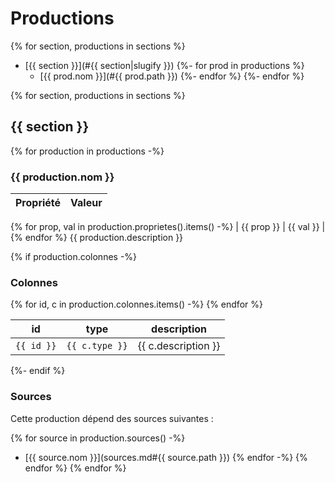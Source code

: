 # Productions

{% for section, productions in sections %}
- [{{ section }}](#{{ section|slugify }})
{%- for prod in productions %}
  - [{{ prod.nom }}](#{{ prod.path }})
{%- endfor %}
{%- endfor %}


{% for section, productions in sections %}
<a name="{{ section|slugify }}"></a>
## {{ section }}

{% for production in productions -%}
<a name="{{ production.path }}"></a>
### {{ production.nom }}

| Propriété | Valeur |
| --------- | ------ |
{% for prop, val in production.proprietes().items() -%}
| {{ prop }} | {{ val }} |
{% endfor %}
{{ production.description }}

{% if production.colonnes -%}
### Colonnes

<table>
<thead>
  <tr>
    <th>id</th>
    <th>type</th>
    <th>description</th>
  </tr>
</thead>
<tbody>
{% for id, c in production.colonnes.items() -%}
  <tr>
    <td><code>{{ id }}</code></td>
    <td><code>{{ c.type }}</code></td>
    <td>{{ c.description }}</td>
  </tr>
{% endfor %}
</tbody>
</table>
{%- endif %}

### Sources

Cette production dépend des sources suivantes :

{% for source in production.sources() -%}
- [{{ source.nom }}](sources.md#{{ source.path }})
{% endfor -%}
{% endfor %}
{% endfor %}
